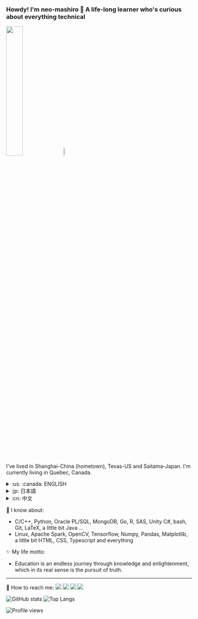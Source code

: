 <!--
**neo-mashiro/neo-mashiro** is a ✨ _special_ ✨ repository because its `README.md` (this file) appears on your GitHub profile.
-->

### Howdy! I'm neo-mashiro 👋 A life-long learner who's curious about everything technical

<img src="https://raw.githubusercontent.com/neo-mashiro/neo-mashiro/master/support/title.png" width=30% height=30%>
<img src="https://raw.githubusercontent.com/neo-mashiro/neo-mashiro/master/support/title2.png" width=7.5% height=7.5%>

I've lived in Shanghai-China (hometown), Texas-US and Saitama-Japan.
I'm currently living in Quebec, Canada.


<details>
<summary>:us: :canada: ENGLISH</summary>

> I'm a self-educator in Computer Science who's enthusiastic about technical innovations. Despite the lack of background in CS, I'm constantly learning new stuff online where education resources abound. I previously majored in finance and econometrics (until 2014), used to be a restaurant waiter, cashier, delivery driver, financial advisor, and then made a career shift into the IT industry as a database engineer. I aspire to become an inquisitive, energetic computer specialist, data scientist or quantitative analyst with a solid foundation in both technical skills and industry domain expertise.

</details>

<details>
<summary>:jp: 日本語</summary>

> プロフをご覧いただき誠にありがとうございます！中国生まれ中国育ち、30代前半の呂と申します！経済学の卒業生で、前は金融企業で活躍していたのですが、開発のほうが好きなのでIT業界に転職しました。計算機科学専門ではありませんが、インタネットのおかげで毎日欠かさずに新たな知識と技術を独学しています。ただの趣味とは言え、やっぱり日々の努力を積み重ねていくことで、スキルアップをしていきたいなと思います。質問がありましたら何でも気軽に聞いてください、仲良くしてくれると嬉しいです、何卒よろしくお願いいたします！ちなみにアニメや音楽が大好き、特にARIAが一生推しです。

</details>


<details>
<summary>:cn: 中文</summary>

> 大家好，这里是数理学渣一枚，ACG爱好者，沧桑大叔脸伪90后。原经济相关专业毕业，大龄转行CS选手，目前利用空余零散时间自学CS充电中，望技术大牛和科班大神们轻虐，日常不定时在线，关于有意思的话题和技术欢迎私戳～ ₍ᐢ •⌄• ᐢ₎

</details>


:green_apple: I know about:
- C/C++, Python, Oracle PL/SQL, MongoDB, Go, R, SAS, Unity C#, bash, Git, LaTeX, a little bit Java ...
- Linux, Apache Spark, OpenCV, Tensorflow, Numpy, Pandas, Matplotlib, a little bit HTML, CSS, Typescript and everything

:sparkles: My life motto:
- Education is an endless journey through knowledge and enlightenment, which in its real sense is the pursuit of truth.
---

:tea: How to reach me:
<a href="https://github.com/neo-mashiro"><img src="https://img.shields.io/github/followers/neo-mashiro?label=Github&style=social"></a>
<a href="https://www.linkedin.com/in/wentao-lu-90125157"><img src="https://img.shields.io/badge/LinkedIn--_.svg?style=social&logo=linkedin"></a>
<a href="https://twitter.com/neo_mashiro"><img src="https://img.shields.io/twitter/follow/neo_mashiro?label=Twitter&style=social"></a>
<a href="https://www.zhihu.com/people/neo-mashiro"><img src="https://img.shields.io/badge/zhihu--_.svg?style=social&logo=zhihu"></a>

![GitHub stats](https://github-readme-stats.vercel.app/api?username=neo-mashiro&show_icons=true&count_private=true&theme=buefy&hide=contribs)
![Top Langs](https://github-readme-stats.vercel.app/api/top-langs/?username=neo-mashiro&layout=compact&hide=Jupyter)

![Profile views](https://gpvc.arturio.dev/neo-mashiro)
